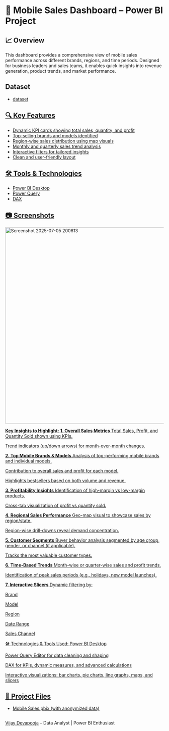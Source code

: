 # 📱 Mobile Sales Dashboard – Power BI Project

## 📈 Overview
This dashboard provides a comprehensive view of mobile sales performance across different brands, regions, and time periods. Designed for business leaders and sales teams, it enables quick insights into revenue generation, product trends, and market performance.

## Dataset
- <a href= "https://github.com/devapoojavijay/Mobile_Sales_Dashboard/blob/main/Day%20-%2030%20-%20Mobile%20Sales%20Data.xlsx">dataset

## 🔍 Key Features
- Dynamic KPI cards showing total sales, quantity, and profit
- Top-selling brands and models identified
- Region-wise sales distribution using map visuals
- Monthly and quarterly sales trend analysis
- Interactive filters for tailored insights
- Clean and user-friendly layout

## 🛠 Tools & Technologies
- Power BI Desktop
- Power Query
- DAX

## 📷 Screenshots

<img width="622" alt="Screenshot 2025-07-05 200613" src="https://github.com/user-attachments/assets/a08637a4-f1c2-4fba-a8c7-aa06a36df9f1" />

**Key Insights to Highlight:**
**1. Overall Sales Metrics**
Total Sales, Profit, and Quantity Sold shown using KPIs.

Trend indicators (up/down arrows) for month-over-month changes.

**2. Top Mobile Brands & Models**
Analysis of top-performing mobile brands and individual models.

Contribution to overall sales and profit for each model.

Highlights bestsellers based on both volume and revenue.

**3. Profitability Insights**
Identification of high-margin vs low-margin products.

Cross-tab visualization of profit vs quantity sold.

**4. Regional Sales Performance**
Geo-map visual to showcase sales by region/state.

Region-wise drill-downs reveal demand concentration.

**5. Customer Segments**
Buyer behavior analysis segmented by age group, gender, or channel (if applicable).

Tracks the most valuable customer types.

**6. Time-Based Trends**
Month-wise or quarter-wise sales and profit trends.

Identification of peak sales periods (e.g., holidays, new model launches).

**7. Interactive Slicers**
Dynamic filtering by:

Brand

Model

Region

Date Range

Sales Channel

🛠 Technologies & Tools Used:
Power BI Desktop

Power Query Editor for data cleaning and shaping

DAX for KPIs, dynamic measures, and advanced calculations

Interactive visualizations: bar charts, pie charts, line graphs, maps, and slicers



## 📁 Project Files
- Mobile Sales.pbix (with anonymized data)

## 
[Vijay Devapooja](https://github.com/yourusername) – Data Analyst | Power BI Enthusiast
